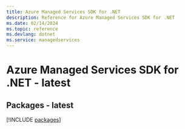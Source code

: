 ```yaml
---
title: Azure Managed Services SDK for .NET
description: Reference for Azure Managed Services SDK for .NET
ms.date: 02/14/2024
ms.topic: reference
ms.devlang: dotnet
ms.service: managedservices
---
```

# Azure Managed Services SDK for .NET - latest
## Packages - latest
[!INCLUDE [packages](managed-services-index.md)]